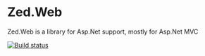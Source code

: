Zed.Web
=======

Zed.Web is a library for Asp.Net support, mostly for Asp.Net MVC

[![Build status](https://ci.appveyor.com/api/projects/status/ji88dyjrmohaxcy3/branch/master)](https://ci.appveyor.com/project/ztepsic/zed-web/branch/master)
